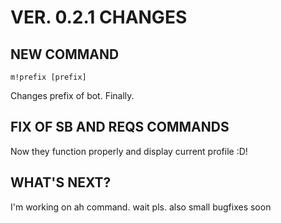 # VER. 0.2.1 CHANGES

## NEW COMMAND
`m!prefix [prefix]`

Changes prefix of bot. Finally.

## FIX OF SB AND REQS COMMANDS

Now they function properly and display current profile :D!

## WHAT'S NEXT?
I'm working on ah command. wait pls. also small bugfixes soon